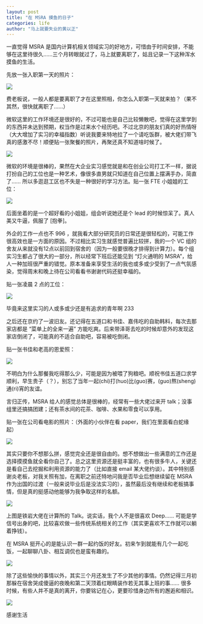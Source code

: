 ```yaml
---
layout: post
title: "在 MSRA 摸鱼的日子"
categories: life
author: "马上就要失业的黄以正"
---
```


一直觉得 MSRA 是国内计算机相关领域实习的好地方，可惜由于时间安排，不能够在这里待很久……三个月转眼就过了，马上就要离职了，姑且记录一下这种浑水摸鱼的生活。

先放一张入职第一天的照片：

![](https://i.loli.net/2019/09/07/aoKgTB6xdzkhetW.png)

费老板说，一般人都是要离职了才在这里照相，你怎么入职第一天就来拍？（果不其然，很快就离职了……）

微软这里的工作环境还是很好的，不过可能也是自己比较懒散吧，觉得在这里学到的东西并未达到预期，权当作是过来水个经历吧。不过北京的朋友们真的好热情呀（大大增加了实习的幸福指数）听说我要来特地拉了一个请吃饭群，被大佬们带飞真的感激不尽！顺便贴一张聚餐的照片，再聚还真不知道啥时候了。

![](https://i.loli.net/2019/09/07/g54h3yvIfWEdsnC.jpg)

微软的环境是很棒的，果然在大企业实习感觉就是和在创业公司打工不一样，据说打扮自己的工位也是一种艺术，像很多直男就只知道在自己位置上摆满手办，简直了…… 所以多逛逛工区也不失是一种很好的学习方法。贴一张 FTE 小姐姐的工位：

![](https://i.loli.net/2019/09/07/jSkLsQVd9UDcXoG.png)

后面坐着的是一个超好看的小姐姐，组会听说她还是个 lead 的时候惊呆了。真人美又牛逼，佩服了 [抱拳]。

外企的工作一点也不 996 ，就我看大部分研究员的日常还是很轻松的，可能工作很高效也是一方面的原因。不过相比实习生就感觉普遍比较拼，我的一个 VC 组的舍友从来就没有12点以前回到宿舍的（因为一般要很晚才排得到计算力）。每个组实习生都占了很大的一部分，所以经常下班后还能见到 “灯火通明的 MSRA”，给人一种加班很严重的错觉。原本准备来享受生活的我也或多或少受到了一点气氛感染，觉得周末和晚上待在公司看看书谢谢代码还挺幸福的。

贴一张凌晨 2 点的工位：

![](https://i.loli.net/2019/09/07/nWiJ3GDpwbqH4l5.jpg)

毕竟来这里实习的人或多或少还是有追求的青年啊 233

之后还在京约了一波旧友。还记得在五道口和书佳、嘉伟吃的自助韩料，每次去那家店都是 “菜单上的全来一遍” 方能吃爽。后来带泽哥去吃的时候却意外的发现这家店倒闭了，可能真的不适合自助吧，容易被吃倒闭。

贴一张书佳和老高的恩爱照：

![](https://i.loli.net/2019/09/07/sWNvfLQpRC6PuFx.png)

不明白为什么那餐我吃得那么少，可能是因为被喂了狗粮吧。顺祝书佳五道口求学顺利，早生贵子（？），别忘了当年一起(chi)打(huo)比(guo)赛，(guo)熬(sheng)通(ri)宵的友谊。

言归正传，MSRA 给人的感觉总体是很棒的，经常有一些大佬过来开 talk；没事组里还搞搞团建；还有茶水间的花茶、咖啡、水果和零食可以享用。

贴一张在公司看电影的照片：（外面的小伙伴在看 paper，我们在里面看白蛇缘起）

![](https://i.loli.net/2019/09/07/TFzlHsGdDStmMi2.png)

其实只要你不想那么拼，感觉完全还是很自由的。想不想做出一些满意的工作还是选择摸摸鱼就全看你自己了。总之这里资源还是挺丰富的，也有很多牛人，关键还是看自己去挖掘和利用资源的能力了（比如直接 email 某大佬约谈）。其中特别感谢炎老板，对我关照有加，在离职之前还特地问我是否毕业后想继续留在 MSRA 作为出国的过渡（一般来说毕业后是没法实习的），虽然最后没有继续和老板搞事情，但是真的挺感动他能够为我争取这样的名额。

![](https://i.loli.net/2019/09/07/Nt4mqgsbUQFDaMx.png)

上图是铁岩大佬在计算所的 Talk。说实话，我个人不是很喜欢 Deep…… 可能是学信号出身的吧，比较喜欢做一些传统系统相关的工作（其实更喜欢不工作就可以躺着挣钱）。

在 MSRA 挺开心的是能认识一群一起约饭的好友。初来乍到就能有几个一起吃饭，一起聊聊八卦、相互调侃也是蛮有趣的。

![](https://i.loli.net/2019/09/07/khuETy3bMxon2av.jpg)

除了这些愉快的事情以外，其实三个月还发生了不少其他的事情。仍然记得三月初那躲在宿舍哭成傻逼的夜晚和第二天顶着红眼睛装作若无其事上班的事…… 很多时候，有些人并不是真的离开，你要铭记在心，更要珍惜身边所有的邂逅和相识。


![](https://i.loli.net/2019/09/07/ZCdTNz2le7KJhAw.png)

感谢生活





